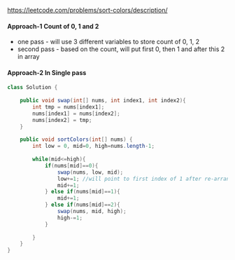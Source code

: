 https://leetcode.com/problems/sort-colors/description/

#### Approach-1 Count of 0, 1 and 2

* one pass - will use 3 different variables to store count of 0, 1, 2
* second pass - based on the count, will put first 0, then 1 and after this 2 in array

#### Approach-2 In Single pass

```java
class Solution {
    
    public void swap(int[] nums, int index1, int index2){
        int tmp = nums[index1];
        nums[index1] = nums[index2];
        nums[index2] = tmp;
    }
    
    public void sortColors(int[] nums) {
        int low = 0, mid=0, high=nums.length-1;
        
        while(mid<=high){
            if(nums[mid]==0){
                swap(nums, low, mid);
                low+=1; //will point to first index of 1 after re-arrange
                mid+=1;
            } else if(nums[mid]==1){
                mid+=1;
            } else if(nums[mid]==2){
                swap(nums, mid, high);
                high-=1;
            }
            
        }
    }
}
```